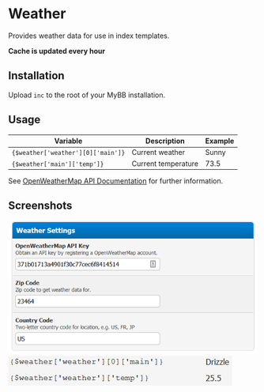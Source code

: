 # Weather
Provides weather data for use in index templates.

**Cache is updated every hour**

## Installation
Upload `inc` to the root of your MyBB installation.

## Usage
| Variable                           | Description         | Example |
|------------------------------------|---------------------|---------|
| `{$weather['weather'][0]['main']}` | Current weather     | Sunny   |
| `{$weather['main']['temp']}`       | Current temperature | 73.5    |

See [OpenWeatherMap API Documentation](https://openweathermap.org/api) for further information.

## Screenshots
![alt text](https://github.com/ShinkaDev-MyBB/mybb-weather/blob/master/docs/settings.PNG "Settings")
![alt text](https://github.com/ShinkaDev-MyBB/mybb-weather/blob/master/docs/example.PNG "Example")